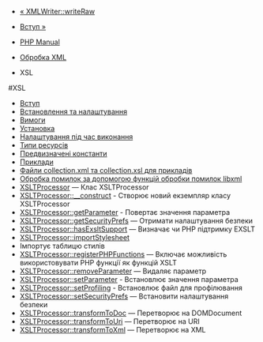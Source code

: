 - [« XMLWriter::writeRaw](xmlwriter.writeraw.md)
- [Вступ »](intro.xsl.md)

- [PHP Manual](index.md)
- [Обробка XML](refs.xml.md)
- XSL

#XSL

- [Вступ](intro.xsl.md)
- [Встановлення та налаштування](xsl.setup.md)
- [Вимоги](xsl.requirements.md)
- [Установка](xsl.installation.md)
- [Налаштування під час виконання](xsl.configuration.md)
- [Типи ресурсів](xsl.resources.md)
- [Предвизначені константи](xsl.constants.md)
- [Приклади](xsl.examples.md)
- [Файли collection.xml та collection.xsl для
прикладів](xsl.examples-collection.md)
- [Обробка помилок за допомогою функцій обробки помилок
libxml](xsl.examples-errors.md)
- [XSLTProcessor](class.xsltprocessor.md) — Клас XSLTProcessor
- [XSLTProcessor::\_\_construct](xsltprocessor.construct.md) -
Створює новий екземпляр класу XSLTProcessor
- [XSLTProcessor::getParameter](xsltprocessor.getparameter.md) -
Повертає значення параметра
- [XSLTProcessor::getSecurityPrefs](xsltprocessor.getsecurityprefs.md)
— Отримати налаштування безпеки
- [XSLTProcessor::hasExsltSupport](xsltprocessor.hasexsltsupport.md)
— Визначає чи PHP підтримку EXSLT
- [XSLTProcessor::importStylesheet](xsltprocessor.importstylesheet.md)
- Імпортує таблицю стилів
- [XSLTProcessor::registerPHPFunctions](xsltprocessor.registerphpfunctions.md)
— Включає можливість використовувати PHP функції як
функцій XSLT
- [XSLTProcessor::removeParameter](xsltprocessor.removeparameter.md)
— Видаляє параметр
- [XSLTProcessor::setParameter](xsltprocessor.setparameter.md) -
Встановлює значення параметра
- [XSLTProcessor::setProfiling](xsltprocessor.setprofiling.md) -
Встановлює файл для профілювання
- [XSLTProcessor::setSecurityPrefs](xsltprocessor.setsecurityprefs.md)
— Встановити налаштування безпеки
- [XSLTProcessor::transformToDoc](xsltprocessor.transformtodoc.md)
— Перетворює на DOMDocument
- [XSLTProcessor::transformToUri](xsltprocessor.transformtouri.md)
— Перетворює на URI
- [XSLTProcessor::transformToXml](xsltprocessor.transformtoxml.md)
— Перетворює на XML
